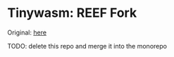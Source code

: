 # Tinywasm: REEF Fork

Original: [here](https://github.com/explodingcamera/tinywasm)

TODO: delete this repo and merge it into the monorepo
